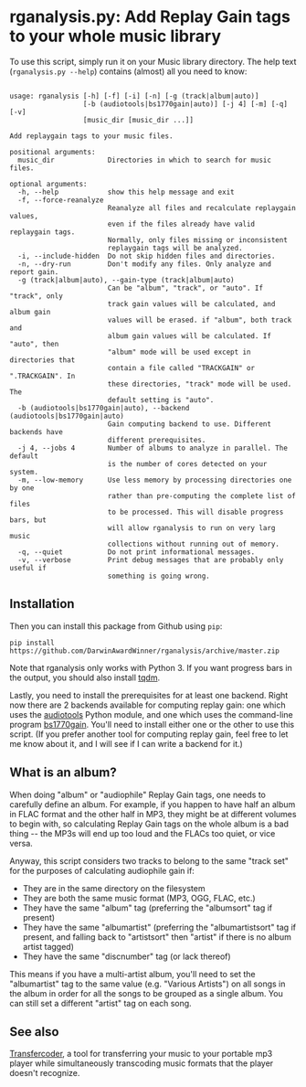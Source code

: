 # rganalysis.py: Add Replay Gain tags to your whole music library

To use this script, simply run it on your Music library directory. The
help text (`rganalysis.py --help`) contains (almost) all you need to
know:

<pre><code>
usage: rganalysis [-h] [-f] [-i] [-n] [-g (track|album|auto)]
                  [-b (audiotools|bs1770gain|auto)] [-j 4] [-m] [-q] [-v]
                  [music_dir [music_dir ...]]

Add replaygain tags to your music files.

positional arguments:
  music_dir             Directories in which to search for music files.

optional arguments:
  -h, --help            show this help message and exit
  -f, --force-reanalyze
                        Reanalyze all files and recalculate replaygain values,
                        even if the files already have valid replaygain tags.
                        Normally, only files missing or inconsistent
                        replaygain tags will be analyzed.
  -i, --include-hidden  Do not skip hidden files and directories.
  -n, --dry-run         Don't modify any files. Only analyze and report gain.
  -g (track|album|auto), --gain-type (track|album|auto)
                        Can be "album", "track", or "auto". If "track", only
                        track gain values will be calculated, and album gain
                        values will be erased. if "album", both track and
                        album gain values will be calculated. If "auto", then
                        "album" mode will be used except in directories that
                        contain a file called "TRACKGAIN" or ".TRACKGAIN". In
                        these directories, "track" mode will be used. The
                        default setting is "auto".
  -b (audiotools|bs1770gain|auto), --backend (audiotools|bs1770gain|auto)
                        Gain computing backend to use. Different backends have
                        different prerequisites.
  -j 4, --jobs 4        Number of albums to analyze in parallel. The default
                        is the number of cores detected on your system.
  -m, --low-memory      Use less memory by processing directories one by one
                        rather than pre-computing the complete list of files
                        to be processed. This will disable progress bars, but
                        will allow rganalysis to run on very larg music
                        collections without running out of memory.
  -q, --quiet           Do not print informational messages.
  -v, --verbose         Print debug messages that are probably only useful if
                        something is going wrong.
</pre></code>

## Installation

Then you can install this package from Github using `pip`:

    pip install https://github.com/DarwinAwardWinner/rganalysis/archive/master.zip

Note that rganalysis only works with Python 3. If you want progress
bars in the output, you should also install
[tqdm](https://pypi.python.org/pypi/tqdm).

Lastly, you need to install the prerequisites for at least one
backend. Right now there are 2 backends available for computing replay
gain: one which uses the
[audiotools](http://audiotools.sourceforge.net/) Python module, and
one which uses the command-line program
[bs1770gain](http://bs1770gain.sourceforge.net/). You'll need to
install either one or the other to use this script. (If you prefer
another tool for computing replay gain, feel free to let me know about
it, and I will see if I can write a backend for it.)


## What is an album?

When doing "album" or "audiophile" Replay Gain tags, one needs to
carefully define an album. For example, if you happen to have half an
album in FLAC format and the other half in MP3, they might be at
different volumes to begin with, so calculating Replay Gain tags on
the whole album is a bad thing -- the MP3s will end up too loud and
the FLACs too quiet, or vice versa.

Anyway, this script considers two tracks to belong to the same "track
set" for the purposes of calculating audiophile gain if:

* They are in the same directory on the filesystem
* They are both the same music format (MP3, OGG, FLAC, etc.)
* They have the same "album" tag (preferring the "albumsort" tag if
  present)
* They have the same "albumartist" (preferring the "albumartistsort"
  tag if present, and falling back to "artistsort" then "artist" if
  there is no album artist tagged)
* They have the same "discnumber" tag (or lack thereof)

This means if you have a multi-artist album, you'll need to set the
"albumartist" tag to the same value (e.g. "Various Artists") on all
songs in the album in order for all the songs to be grouped as a
single album. You can still set a different "artist" tag on each song.

## See also

[Transfercoder](https://github.com/DarwinAwardWinner/transfercoder), a
tool for transferring your music to your portable mp3 player while
simultaneously transcoding music formats that the player doesn't
recognize.
